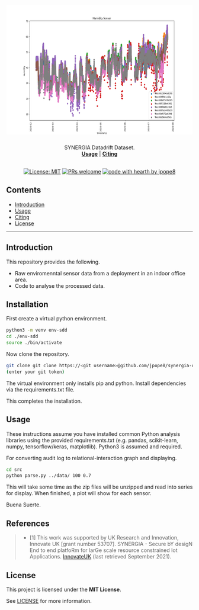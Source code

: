 <h1 align="center">
  <a href="https://github.com/jpope8/synergia-datadrift-dataset">
    <!-- Please provide path to your logo here -->
    <img src="docs/images/Figure_humidity.png" alt="Logo" width="600" height="350">
  </a>
</h1>

<div align="center">
  SYNERGIA Datadrift Dataset.
  <br />
  <a href="#usage"><strong>Usage</strong></a> | <a href="#citing"><strong>Citing</strong></a>
  <br />
  <!--
  <br />
  <a href="https://github.com/jpope8/synergia-datadrift-dataset/issues/new?assignees=&labels=bug&template=01_BUG_REPORT.md&title=bug%3A+">Report a Bug</a>
  ·
  <a href="https://github.com/jpope8/synergia-datadrift-dataset/issues/new?assignees=&labels=enhancement&template=02_FEATURE_REQUEST.md&title=feat%3A+">Request a Feature</a>
  .
  <a href="https://github.com/jpope8/synergia-datadrift-dataset/issues/new?assignees=&labels=question&template=04_SUPPORT_QUESTION.md&title=support%3A+">Ask a Question</a>
  -->
</div>

<div align="center">
<br />

[![License: MIT](https://img.shields.io/badge/License-MIT-yellow.svg)](LICENSE)
[![PRs welcome](https://img.shields.io/badge/PRs-welcome-ff69b4.svg?style=flat-square)](https://github.com/jpope8/container-escape-analysis/issues?q=is%3Aissue+is%3Aopen+label%3A%22help+wanted%22)
[![code with hearth by jpope8](https://img.shields.io/badge/%3C%2F%3E%20with%20%E2%99%A5%20by-jpope8-ff1414.svg?style=flat-square)](https://github.com/jpope8)

</div>


## Contents

- [Introduction](#introduction)
- [Usage](#usage)
- [Citing](#citing)
- [License](#license)


---


## Introduction

This repository provides the following.

* Raw enviromenntal sensor data from a deployment in an indoor office area.
* Code to analyse the processed data.

## Installation

First create a virtual python environment.

```bash
python3 -m venv env-sdd
cd ./env-sdd
source ./bin/activate
```

Now clone the repository.

```bash
git clone git clone https://<git username>@github.com/jpope8/synergia-datadrift-dataset.git
(enter your git token)
```

The virtual environment only installs pip and python.  Install dependencies via the requirements.txt file.

This completes the installation.

## Usage

These instructions assume you have installed common Python analysis libraries using the provided requirements.txt (e.g. pandas, scikit-learn, numpy, tensorflow/keras, matplotlib).  Python3 is assumed and required.


For converting audit log to relational-interaction graph and displaying.

```bash
cd src
python parse.py ../data/ 100 0.7
```

This will take some time as the zip files will be unzipped and read into series for display.  When finished, a plot will show for each sensor.

Buena Suerte.


## References
> - [1] This work was supported by UK Research and Innovation, Innovate
UK [grant number 53707].  SYNERGIA - Secure bY desigN End to end platfoRm for larGe scale resource constrained Iot Applications. [InnovateUK](https://gtr.ukri.org/projects?ref=53707) (last retrieved September 2021).

## License

This project is licensed under the **MIT License**.

See [LICENSE](LICENSE) for more information.
